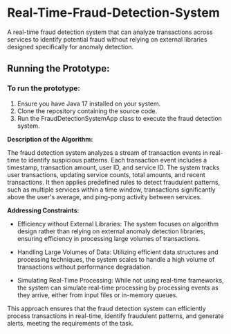 # Real-Time-Fraud-Detection-System
A real-time fraud detection system that can analyze transactions across services to identify potential fraud without relying on external libraries designed specifically for anomaly detection.

## Running the Prototype:

### To run the prototype:

1. Ensure you have Java 17 installed on your system.
2. Clone the repository containing the source code.
3. Run the FraudDetectionSystemApp class to execute the fraud detection system.

**Description of the Algorithm:**

The fraud detection system analyzes a stream of transaction events in real-time to identify suspicious patterns. 
Each transaction event includes a timestamp, transaction amount, user ID, and service ID. 
The system tracks user transactions, updating service counts, total amounts, and recent transactions. 
It then applies predefined rules to detect fraudulent patterns, such as multiple services within a time window, 
transactions significantly above the user's average, and ping-pong activity between services.

**Addressing Constraints:**

- Efficiency without External Libraries: The system focuses on algorithm design rather than relying on external anomaly detection libraries, ensuring efficiency in processing large volumes of transactions.

- Handling Large Volumes of Data: Utilizing efficient data structures and processing techniques, the system scales to handle a high volume of transactions without performance degradation.

- Simulating Real-Time Processing: While not using real-time frameworks, the system can simulate real-time processing by processing events as they arrive, either from input files or in-memory queues.

This approach ensures that the fraud detection system can efficiently process transactions in real-time, identify fraudulent patterns, and generate alerts, meeting the requirements of the task.
